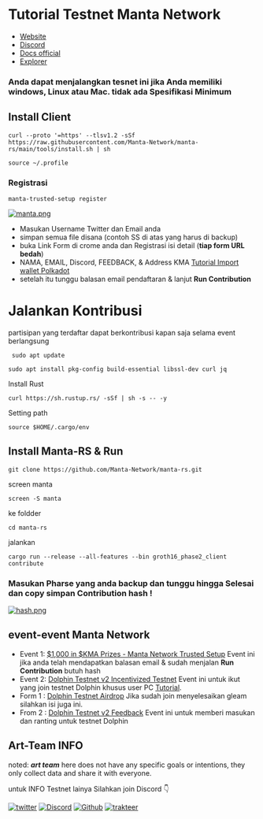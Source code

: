 # Tutorial Testnet Manta Network 

- [Website](https://calamari.network/)
- [Discord](https://discord.gg/mantanetwork) 
- [Docs official ](https://docs.manta.network/) 
- [Explorer](https://dolphin.subscan.io)

### Anda dapat menjalangkan tesnet ini jika Anda memiliki windows, Linux atau Mac. tidak ada Spesifikasi Minimum

## Install Client

```
curl --proto '=https' --tlsv1.2 -sSf https://raw.githubusercontent.com/Manta-Network/manta-rs/main/tools/install.sh | sh

```
```
source ~/.profile
```
### Registrasi
```
manta-trusted-setup register

```

[![manta.png](https://i.postimg.cc/ZYXmCWwF/manta.png)](https://postimg.cc/1402d3hf)

- Masukan Username Twitter dan Email anda
- simpan semua file disana (contoh SS di atas yang harus di backup)
- buka Link Form di crome anda dan Registrasi isi detail (**tiap form URL bedah**)
- NAMA, EMAIL, Discord, FEEDBACK, & Address KMA [Tutorial Import wallet Polkadot](soon)
- setelah itu tunggu balasan email pendaftaran & lanjut **Run Contribution** 


# Jalankan Kontribusi
partisipan yang terdaftar dapat berkontribusi kapan saja selama event berlangsung

```
 sudo apt update
```

```
sudo apt install pkg-config build-essential libssl-dev curl jq
```

Install Rust

```
curl https://sh.rustup.rs/ -sSf | sh -s -- -y
```

Setting path

```
source $HOME/.cargo/env
```

## Install Manta-RS & Run

```
git clone https://github.com/Manta-Network/manta-rs.git
```
screen manta
```
screen -S manta
```
ke foldder
```
cd manta-rs
```
jalankan 
```
cargo run --release --all-features --bin groth16_phase2_client contribute
```

### **Masukan Pharse yang anda backup dan tunggu hingga Selesai dan copy simpan Contribution hash !**

[![hash.png](https://i.postimg.cc/PJLkSwMy/hash.png)](https://postimg.cc/XB0hJXmB)

## event-event Manta Network 

- Event 1: [$1,000 in $KMA Prizes - Manta Network Trusted Setup](https://gleam.io/hCQmJ/manta-network-trusted-setup-campaign) Event ini jika anda telah mendapatkan balasan email & sudah menjalan **Run Contribution** butuh hash
- Event 2: [Dolphin Testnet v2 Incentivized Testnet](https://gleam.io/ye0bg/dolphin-testnet-v2-airdrop) Event ini untuk ikut yang join testnet Dolphin khusus user PC [Tutorial](soon).
- Form 1 : [Dolphin Testnet Airdrop](https://docs.google.com/forms/d/e/1FAIpQLScNkYcYQxn9ZpJOc0mg00i2HEV5qHQmSESDDGlFSJHC8bB2rQ/viewform) Jika sudah join menyelesaikan gleam silahkan isi juga ini.
- From 2 : [Dolphin Testnet v2 Feedback](https://docs.google.com/forms/d/e/1FAIpQLSeXxAUNQWNIWS5wOYjlmYNcBvkuTY6jwZbjS4gkqHjcQpRB2A/viewform) Event ini untuk memberi masukan dan ranting untuk testnet Dolphin 


## Art-Team INFO
noted: ***art team*** here does not have any specific goals or intentions, they only collect data and share it with everyone.

untuk INFO Testnet lainya Silahkan join Discord 👇

[![twitter](https://img.shields.io/badge/twitter-1DA1F2?style=for-the-badge&logo=twitter&logoColor=white)](https://twitter.com/ArtSy5team)
[![Discord](https://img.shields.io/badge/discord-7289d9?style=for-the-badge&logo=discord&logoColor=white)](https://discord.gg/EAKEdZU6c8)
[![Github](https://img.shields.io/badge/GitHub-171515?style=for-the-badge&logo=GitHub&logoColor=white)](https://github.com/Art-Sy5team)
[![trakteer](https://img.shields.io/badge/trakteer.id-e31e1e?style=for-the-badge&logo=ko-fi&logoColor=white)](https://trakteer.id/Art-Sy5team/tip)


